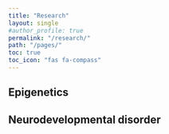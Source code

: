 ```yaml
---
title: "Research"
layout: single
#author_profile: true
permalink: "/research/"
path: "/pages/"
toc: true
toc_icon: "fas fa-compass"
---
```


## Epigenetics


## Neurodevelopmental disorder